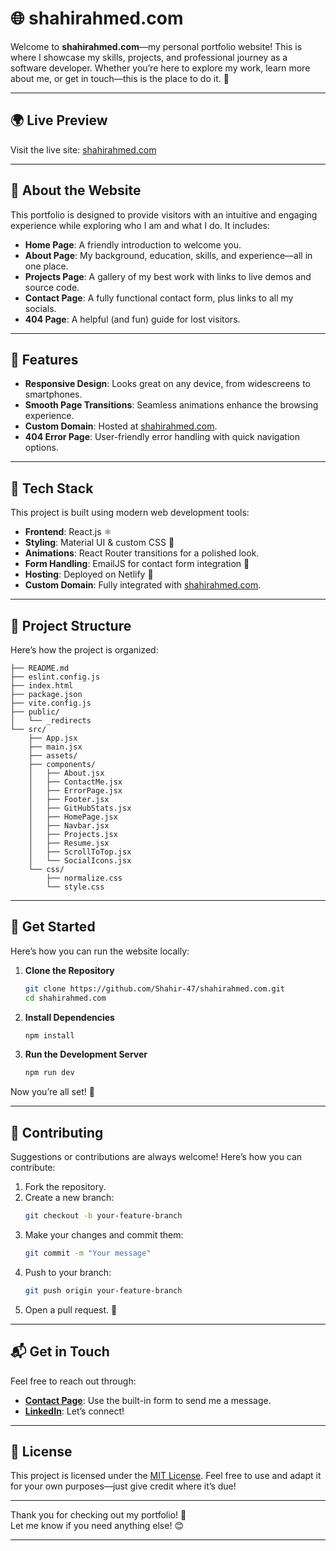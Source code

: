 # **🌐 shahirahmed.com**

Welcome to **shahirahmed.com**—my personal portfolio website! This is where I showcase my skills, projects, and professional journey as a software developer. Whether you’re here to explore my work, learn more about me, or get in touch—this is the place to do it. 🌟

---

## **🌍 Live Preview**

Visit the live site: [shahirahmed.com](https://shahirahmed.com)

---

## **📖 About the Website**

This portfolio is designed to provide visitors with an intuitive and engaging experience while exploring who I am and what I do. It includes:

- **Home Page**: A friendly introduction to welcome you.
- **About Page**: My background, education, skills, and experience—all in one place.
- **Projects Page**: A gallery of my best work with links to live demos and source code.
- **Contact Page**: A fully functional contact form, plus links to all my socials.
- **404 Page**: A helpful (and fun) guide for lost visitors.

---

## **🎨 Features**

- **Responsive Design**: Looks great on any device, from widescreens to smartphones.
- **Smooth Page Transitions**: Seamless animations enhance the browsing experience.
- **Custom Domain**: Hosted at [shahirahmed.com](https://shahirahmed.com).
- **404 Error Page**: User-friendly error handling with quick navigation options.

---

## **🔧 Tech Stack**

This project is built using modern web development tools:

- **Frontend**: React.js ⚛️
- **Styling**: Material UI & custom CSS 🎨
- **Animations**: React Router transitions for a polished look.
- **Form Handling**: EmailJS for contact form integration 📧
- **Hosting**: Deployed on Netlify 🚀
- **Custom Domain**: Fully integrated with [shahirahmed.com](https://shahirahmed.com).

---

## **📂 Project Structure**

Here’s how the project is organized:

```plaintext
├── README.md
├── eslint.config.js
├── index.html
├── package.json
├── vite.config.js
├── public/
│   └── _redirects
└── src/
    ├── App.jsx
    ├── main.jsx
    ├── assets/
    ├── components/
    │   ├── About.jsx
    │   ├── ContactMe.jsx
    │   ├── ErrorPage.jsx
    │   ├── Footer.jsx
    │   ├── GitHubStats.jsx
    │   ├── HomePage.jsx
    │   ├── Navbar.jsx
    │   ├── Projects.jsx
    │   ├── Resume.jsx
    │   ├── ScrollToTop.jsx
    │   └── SocialIcons.jsx
    └── css/
        ├── normalize.css
        └── style.css
```

---

## **🚀 Get Started**

Here’s how you can run the website locally:

1. **Clone the Repository**

   ```bash
   git clone https://github.com/Shahir-47/shahirahmed.com.git
   cd shahirahmed.com
   ```

2. **Install Dependencies**

   ```bash
   npm install
   ```

3. **Run the Development Server**
   ```bash
   npm run dev
   ```

Now you’re all set! 🎉

---

## **🤝 Contributing**

Suggestions or contributions are always welcome! Here’s how you can contribute:

1. Fork the repository.
2. Create a new branch:
   ```bash
   git checkout -b your-feature-branch
   ```
3. Make your changes and commit them:
   ```bash
   git commit -m "Your message"
   ```
4. Push to your branch:
   ```bash
   git push origin your-feature-branch
   ```
5. Open a pull request. 🚀

---

## **📬 Get in Touch**

Feel free to reach out through:

- **[Contact Page](https://shahirahmed.com/contact)**: Use the built-in form to send me a message.
- **[LinkedIn](https://www.linkedin.com/in/shahir47/)**: Let’s connect!

---

## **📜 License**

This project is licensed under the [MIT License](LICENSE). Feel free to use and adapt it for your own purposes—just give credit where it’s due!

---

Thank you for checking out my portfolio! 🎉  
Let me know if you need anything else! 😊

---
